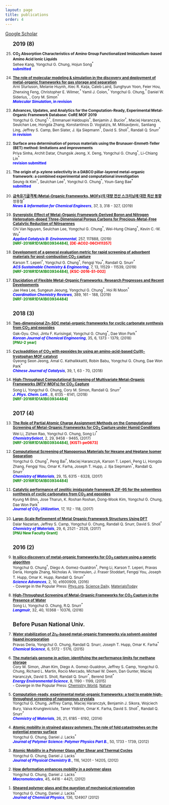 ```yaml
---
layout: page
title: publications
order: 4
---
```

<a href="https://scholar.google.co.kr/citations?hl=en&user=1bRl4o4AAAAJ&view_op=list_works&sortby=pubdate">Google Scholar </a>
<br>
<ol reversed>

<b><big>2019 (8) </big></b>

<small>
<li><b>CO<sub>2</sub> Absorption Characteristics of Amino Group Functionalized Imidazolium-based Amino Acid Ionic Liquids</b>
<br>Sehee Kang, Yongchul G. Chung, Hojun Song<sup>*</sup>
<br><span style="color:blue"><b>submitted</b></span>
</li>
<br>
<li><a href="https://chemrxiv.org/articles/The_Role_of_Molecular_Modeling_Simulation_in_the_Discovery_and_Deployment_of_Metal-Organic_Frameworks_for_Gas_Storage_and_Separation/7854980"><b>The role of molecular modeling & simulation in the discovery and deployment of metal-organic frameworks for gas storage and separation</b></a>
<br>Arni Sturluson, Melanie Huynh, Alec R. Kaija, Caleb Laird, Sunghyun Yoon, Feier Hou, Zhenxing Feng, Christopher E. Wilmer,<sup>*</sup> Yamil J. Colon,<sup>*</sup> Yongchul G. Chung,<sup>*</sup> Daniel W. Siderius,<sup>*</sup>, Cory M. Simon<sup>*</sup>
<br><span style="color:blue"><b><i>Molecular Simulation</i>, in revision</b></span></li>
<br>
<li><b>Advances, Updates, and Analytics for the Computation-Ready, Experimental Metal-Organic Framework Database: CoRE MOF 2019</b>
<br>Yongchul G. Chung<sup>†,*</sup>, Emmanuel Haldoupis<sup>†</sup>, Benjamin J. Bucior<sup>†</sup>, Maciej Haranczyk, Seulchan Lee, Hongda Zhang, Konstantinos D. Vogiatzis, M. Milisavljevic, Sanliang Ling, Jeffrey S. Camp, Ben Slater, J. Ilja Siepmann<sup>*</sup>, David S. Sholl<sup>*</sup>, Randall Q. Snurr<sup>*</sup>
<br><span style="color:blue"><b>in revision</b></span></li>
<br>
<li><b>Surface area determination of porous materials using the Brunauer-Emmett-Teller (BET) method: limitations and improvements</b>
<br>Priya Sinha, Archit Datar, Chungsik Jeong, X. Deng, Yongchul G. Chung<sup>*</sup>, Li-Chiang Lin<sup>*</sup>
<br><span style="color:blue"><b>revision submitted</b></span>
</li>
<br>
<li><b>The origin of p-xylene selectivity in a DABCO pillar-layered metal-organic framework: a combined experimental and computational investigation</b>
<br>Seung-Ik Kim<sup>†</sup>, Seulchan Lee<sup>†</sup>, Yongchul G. Chung<sup>*</sup>, Youn-Sang Bae<sup>*</sup>
<br><span style="color:blue"><b>submitted</b></span></li>
<br>
<li><a href="https://www.cheric.org/PDF/NICE/NI37/NI37-3-0318.pdf"><b>금속유기골격체 (Metal-Organic Frameworks, MOFs)의 대량 전산 스크리닝에 대한 최산 동향</b></a>
<br>정용철<sup>*</sup>
<br><span style="color:blue"><b><i>News & Information for Chemical Engineers</i></b></span>, 37, 3, 318 - 327, (2019)
</li>
<br>
<li><a href="https://www.sciencedirect.com/science/article/pii/S0926337319306344"><b>Synergistic Effect of Metal-Organic Framework-Derived Boron and Nitrogen Heteroatom-doped Three-Dimensional Porous Carbons for Precious-Metal-Free Catalytic Reduction of Nitroarenes</b></a>
<br>Chi Van Nguyen, Seulchan Lee, Yongchul G. Chung<sup>*</sup>, Wei-Hung Chiang<sup>*</sup>, Kevin C.-W. Wu<sup>*</sup>
<br><i><span style="color:blue"><b>Applied Catalysis B: Environmental</b></span></i>, 257, 117888, (2019)
<br><span style="color:green"><b>[NRF-2016R1D1A1B03934484]</b></span>, <span style="color:red"><b>[DE-AC02-06CH11357]</b></span>
</li>
<br>
<li><a href="https://pubs.acs.org/doi/10.1021/acssuschemeng.9b01418"><b>Development of a general evaluation metric for rapid screening of adsorbent materials for post-combustion CO<sub>2</sub> capture</b></a>
<br>Karson T. Leperi<sup>†</sup>, Yongchul G. Chung<sup>†</sup>, Fengqi You<sup>*</sup>, Randall Q. Snurr<sup>*</sup>
<br><i><span style="color:blue"><b>ACS Sustainable Chemistry & Engineering</b></span></i>, 7, 13, 11529 - 11539, (2019)
<br><span style="color:green"><b>[NRF-2016R1D1A1B03934484]</b></span>, <span style="color:red"><b>[KSC-2016-S1-002]</b></span>
</li>
<br>
<li><a href="https://doi.org/10.1016/j.ccr.2019.03.008"><b>Elucidation of Flexible Metal-Organic Frameworks: Research Progresses and Recent Developments</b></a>
<br>Jae Hwa Lee, Sungeun Jeoung, Yongchul G. Chung<sup>*</sup>, Hoi Ri Moon<sup>*</sup>
<br><span style="color:blue"><b><i>Coordination Chemistry Reviews</i></b></span>, 389, 161 - 188, (2019)
<br><span style="color:green"><b>[NRF-2016R1D1A1B03934484]</b></span>
</li>
<br>
</small>

<b><big>2018 (3)</big></b>

<small>
<li><a href="https://doi.org/10.1007/s11814-018-0023-y"><b>Two-dimensional Zn-SDC metal-organic frameworks for cyclic carbonate synthesis from CO<sub>2</sub> and epoxides</b></a>
<br>Gak-Gyu. Choi, Jintu F. Kurisingal, Yongchul G. Chung<sup>*</sup>, Dae Won Park<sup>*</sup>
<br><span style="color:blue"><b><i>Korean Journal of Chemical Engineering</i></b></span>, 35, 6, 1373 - 1379, (2018)
<br><span style="color:green"><b>[PNU-2 year]</b></span>
</li>
<br>
<li><a href="http://www.cjcatal.org/EN/abstract/abstract22354.shtml"><b>Cycloaddition of CO<sub>2</sub> with epoxides by using an amino-acid-based Cu(II)-tryptophan MOF catalyst</b></a>
<br>Gyeong Seon Jeong, Amal C. Kathalikkattil, Robin Babu, Yongchul G. Chung, Dae Won Park<sup>*</sup>
<br><span style="color:blue"><b><i>Chinese Journal of Catalysis</i></b></span>, 39, 1, 63 - 70, (2018)
</li>
<br>
<li><a href="http://pubs.acs.org/doi/10.1021/acs.jpclett.7b02700"><b>High-Throughput Computational Screening of Multivariate Metal–Organic Frameworks (MTV-MOFs) for CO<sub>2</sub> Capture</b></a>
<br>Song Li, Yongchul G. Chung, Cory M. Simon, Randall Q. Snurr<sup>*</sup>
<br><span style="color:blue"><b><i>J. Phys. Chem. Lett.</i></b></span>, 8, 6135 - 6141, (2018)
<br><span style="color:green"><b>[NRF-2016R1D1A1B03934484]</b></span>
</li>
<br>
</small>

<b><big>2017 (4)</big></b>

<small>
<li><a href="http://onlinelibrary.wiley.com/doi/10.1002/slct.201701934/abstract"><b>The Role of Partial Atomic Charge Assignment Methods on the Computational Screening of Metal-Organic Frameworks for CO<sub>2</sub> Capture under Humid Conditions</b></a>
<br>Wei Li, Zizhen Rao, Yongchul G. Chung, Song Li<sup>*</sup>
<br><span style="color:blue"><b><i>ChemistrySelect</i></b></span>, 2, 29, 9458 - 9465, (2017)
<br><span style="color:green"><b>[NRF-2016R1D1A1B03934484]</b></span>, <span style="color:red"><b>[KISTI-pe0673]</b></span>
</li>
<br>
<li> <a href="http://pubs.acs.org/doi/10.1021/acs.chemmater.7b01565"><b>Computational Screening of Nanoporous Materials for Hexane and Heptane Isomer Separation</b></a>
<br>Yongchul G. Chung<sup>†</sup>, Peng Bai<sup>†</sup>, Maciej Haranczyk, Karson T. Leperi, Peng Li, Hongda Zhang, Fengqi You, Omar K. Farha, Joseph T. Hupp, J. Ilja Siepmann<sup>*</sup>, Randall Q. Snurr<sup>*</sup>
<br><span style="color:blue"><b><i>Chemistry of Materials</i></b></span>, 29, 15, 6315 - 6328, (2017)
<br><span style="color:green"><b>[NRF-2016R1D1A1B03934484]</b></span>
</li>
<br>
<li> <a href="http://www.sciencedirect.com/science/article/pii/S2212982016300634"><b>Catalytic performance of zeolitic imidazolate framework ZIF-95 for the solventless synthesis of cyclic carbonates from CO<sub>2</sub> and epoxides</b></a>
<br>Kyung Mi Bhin, Jose Tharun, K. Roshan Roshan, Dong-Wook Kim, Yongchul G. Chung, Dae Won Park<sup>*</sup>
<br><span style="color:blue"><b><i>Journal of CO<sub>2</sub> Utilization</i></b></span>, 17, 112 - 118, (2017)
</li>
<br>
<li><a href="http://pubs.acs.org/doi/abs/10.1021/acs.chemmater.6b04226"><b>Large-Scale Refinement of Metal Organic Framework Structures Using DFT</b></a>
<br>Dalar Nazarian, Jeffrey S. Camp, Yongchul G. Chung, Randall Q. Snurr, David S. Sholl<sup>*</sup>
<br><span style="color:blue"><b><i>Chemistry of Materials</i></b></span>, 29, 6, 2521 - 2528, (2017)
<br><span style="color:green"><b>[PNU New Faculty Grant]</b></span>
</li>
<br>
</small>

<b><big>2016 (2)</big></b>

<small>
<li><a href="http://advances.sciencemag.org/content/2/10/e1600909"><b>In silico discovery of metal-organic frameworks for CO<sub>2</sub> capture using a genetic algorithm</b></a>
<br>Yongchul G. Chung<sup>†</sup>, Diego A. Gomez-Gualdron<sup>†</sup>, Peng Li, Karson T. Leperi, Pravas Deria, Hongda Zhang, Nicholas A. Vermeulen, J. Fraser Stoddart, Fengqi You, Joseph T. Hupp, Omar K. Hupp, Randall Q. Snurr<sup>*</sup>
<br><span style="color:blue"><b><i>Science Advances</i></b></span>, 2, 10, e1600909, (2016)
</li>
- Coverge in the Popular Press: <a href="http://phys.org/news/2016-10-genetic-algorithm-rapidly-candidates-pre-combustion.html">Phys.org</a>, <a href="https://www.sciencedaily.com/releases/2016/10/161017112102.htm">Science Daily</a>, <a href="http://www.materialstoday.com/computation-theory/news/way-to-identify-best-mof-for-the-job/">MaterialsToday </a><br>
<br>
<li><a href="http://pubs.acs.org/doi/abs/10.1021/acs.langmuir.6b02803"><b>High-Throughput Screening of Metal-Organic Frameworks for CO<sub>2</sub> Capture in the Presence of Water</b></a>
<br>Song Li, Yongchul G. Chung, R.Q. Snurr<sup>*</sup>
<br><span style="color:blue"><b><i>Langmuir</i></b></span>, 32, 40, 10368 - 10376, (2016)
</li>
<br>
</small>

<b><big>Before Pusan National Univ.</big></b>

<small>
<li><a href="http://dx.doi.org/10.1039/C5SC01784J"><b>Water stabilization of Zr<sub>6</sub>-based metal-organic frameworks via solvent-assisted ligand incorporation</b></a>
<br>Pravas Deria, Yongchul G. Chung, Randall Q. Snurr, Joseph T. Hupp, Omar K. Farha<sup>*</sup>
<br><span style="color:blue"><b><i>Chemical Science</i></b></span>, 6, 5172 - 5176, (2015)
</li>
<br>
<li><a href="http://dx.doi.org/10.1039/C4EE03515A"><b>The materials genome in action: identifying the performance limits for methane storage</b></a>
<br>Cory M. Simon, Jihan Kim, Diego A. Gomez-Gualdron, Jeffrey S. Camp, Yongchul G. Chung, Richard L. Martin, Rocio Mercado, Michael W. Deem, Dan Gunter, Maciej Haranczyk, David S. Sholl, Randall Q. Snurr<sup>*</sup>, Berend Smit<sup>*</sup>
<br><span style="color:blue"><b><i>Energy Environmental Science</i></b></span>, 8, 1190 - 1199, (2015)
<br>- Coverge in the Popular Press: <a href="https://www.chemistryworld.com/research/nanoporous-methane-storage-an-impossible-target/8272.article">Chemistry World</a>, <a href="http://www.nature.com/news/can-artificial-intelligence-create-the-next-wonder-material-1.19850">Nature</a></li>
<br>
<li><a href="http://pubs.acs.org/doi/abs/10.1021/cm502594j"><b>Computation-ready, experimental metal-organic frameworks: a tool to enable high-throughput screening of nanoporous crystals</b></a>
<br>Yongchul G. Chung, Jeffrey Camp, Maciej Haranczyk, Benjamin J. Sikora, Wojciech Bury, Vaiva Krungleviciute, Taner Yildirim, Omar K. Farha, David S. Sholl<sup>*</sup>, Randall Q. Snurr<sup>*</sup>
<br><span style="color:blue"><b><i>Chemistry of Materials</i></b></span>, 26, 21, 6185 - 6192, (2014)
</li>
<br>
<li><a href="http://onlinelibrary.wiley.com/doi/10.1002/polb.23166/full"><b>Atomic mobility in strained glassy polymers: The role of fold catastrophes on the potential energy surface</b></a>
<br>Yongchul G. Chung, Daniel J. Lacks<sup>*</sup>
<br><span style="color:blue"><b><i>Journal of Polymer Science: Polymer Physics Part B.</i></b></span>, 50, 1733 - 1739, (2012)
</li>
<br>
<li><a href="http://pubs.acs.org/doi/abs/10.1021/jp309772f"><b>Atomic Mobility in a Polymer Glass after Shear and Thermal Cycles</b></a>
<br>Yongchul G. Chung, Daniel J. Lacks<sup>*</sup>
<br><span style="color:blue"><b><i>Journal of Physical Chemistry B.</i></b></span>, 116, 14201 - 14205, (2012)
</li>
<br>
<li> <a href="http://pubs.acs.org/doi/abs/10.1021/ma300431x"><b>How deformation enhances mobility in a polymer glass</b></a>
<br>Yongchul G. Chung, Daniel J. Lacks<sup>*</sup>
<br><span style="color:blue"><b><i>Macromolecules</i></b></span>, 45, 4416 - 4421, (2012)
</li>
<br>
<li><a href="http://scitation.aip.org/content/aip/journal/jcp/136/12/10.1063/1.3698473"><b>Sheared polymer glass and the question of mechanical rejuvenation</b></a>
<br>Yongchul G. Chung, Daniel J. Lacks<sup>*</sup>
<br><span style="color:blue"><b><i>Journal of Chemical Physics</i></b></span>, 136, 124907 (2012)
</li>

<br>
</small>
</ol>
